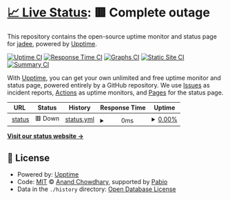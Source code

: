 # [📈 Live Status](https://status.dmpstr.top): <!--live status--> **🟥 Complete outage**

This repository contains the open-source uptime monitor and status page for [jadee](https://status.dmpstr.top), powered by [Upptime](https://github.com/upptime/upptime).

[![Uptime CI](https://github.com/zeroxonef/upptime/workflows/Uptime%20CI/badge.svg)](https://github.com/zeroxonef/upptime/actions?query=workflow%3A%22Uptime+CI%22)
[![Response Time CI](https://github.com/zeroxonef/upptime/workflows/Response%20Time%20CI/badge.svg)](https://github.com/zeroxonef/upptime/actions?query=workflow%3A%22Response+Time+CI%22)
[![Graphs CI](https://github.com/zeroxonef/upptime/workflows/Graphs%20CI/badge.svg)](https://github.com/zeroxonef/upptime/actions?query=workflow%3A%22Graphs+CI%22)
[![Static Site CI](https://github.com/zeroxonef/upptime/workflows/Static%20Site%20CI/badge.svg)](https://github.com/zeroxonef/upptime/actions?query=workflow%3A%22Static+Site+CI%22)
[![Summary CI](https://github.com/zeroxonef/upptime/workflows/Summary%20CI/badge.svg)](https://github.com/zeroxonef/upptime/actions?query=workflow%3A%22Summary+CI%22)

With [Upptime](https://upptime.js.org), you can get your own unlimited and free uptime monitor and status page, powered entirely by a GitHub repository. We use [Issues](https://github.com/zeroxonef/upptime/issues) as incident reports, [Actions](https://github.com/zeroxonef/upptime/actions) as uptime monitors, and [Pages](https://status.dmpstr.top) for the status page.

<!--start: status pages-->
<!-- This summary is generated by Upptime (https://github.com/upptime/upptime) -->
<!-- Do not edit this manually, your changes will be overwritten -->
<!-- prettier-ignore -->
| URL | Status | History | Response Time | Uptime |
| --- | ------ | ------- | ------------- | ------ |
| <img alt="" src="https://icons.duckduckgo.com/ip3/status.dmpstr.top.ico" height="13"> [status](https://status.dmpstr.top) | 🟥 Down | [status.yml](https://github.com/zeroxonef/upptime/commits/HEAD/history/status.yml) | <details><summary><img alt="Response time graph" src="./graphs/status/response-time-week.png" height="20"> 0ms</summary><br><a href="https://status.dmpstr.top/history/status"><img alt="Response time 329" src="https://img.shields.io/endpoint?url=https%3A%2F%2Fraw.githubusercontent.com%2Fzeroxonef%2Fupptime%2FHEAD%2Fapi%2Fstatus%2Fresponse-time.json"></a><br><a href="https://status.dmpstr.top/history/status"><img alt="24-hour response time 0" src="https://img.shields.io/endpoint?url=https%3A%2F%2Fraw.githubusercontent.com%2Fzeroxonef%2Fupptime%2FHEAD%2Fapi%2Fstatus%2Fresponse-time-day.json"></a><br><a href="https://status.dmpstr.top/history/status"><img alt="7-day response time 0" src="https://img.shields.io/endpoint?url=https%3A%2F%2Fraw.githubusercontent.com%2Fzeroxonef%2Fupptime%2FHEAD%2Fapi%2Fstatus%2Fresponse-time-week.json"></a><br><a href="https://status.dmpstr.top/history/status"><img alt="30-day response time 0" src="https://img.shields.io/endpoint?url=https%3A%2F%2Fraw.githubusercontent.com%2Fzeroxonef%2Fupptime%2FHEAD%2Fapi%2Fstatus%2Fresponse-time-month.json"></a><br><a href="https://status.dmpstr.top/history/status"><img alt="1-year response time 353" src="https://img.shields.io/endpoint?url=https%3A%2F%2Fraw.githubusercontent.com%2Fzeroxonef%2Fupptime%2FHEAD%2Fapi%2Fstatus%2Fresponse-time-year.json"></a></details> | <details><summary><a href="https://status.dmpstr.top/history/status">0.00%</a></summary><a href="https://status.dmpstr.top/history/status"><img alt="All-time uptime 19.05%" src="https://img.shields.io/endpoint?url=https%3A%2F%2Fraw.githubusercontent.com%2Fzeroxonef%2Fupptime%2FHEAD%2Fapi%2Fstatus%2Fuptime.json"></a><br><a href="https://status.dmpstr.top/history/status"><img alt="24-hour uptime 0.00%" src="https://img.shields.io/endpoint?url=https%3A%2F%2Fraw.githubusercontent.com%2Fzeroxonef%2Fupptime%2FHEAD%2Fapi%2Fstatus%2Fuptime-day.json"></a><br><a href="https://status.dmpstr.top/history/status"><img alt="7-day uptime 0.00%" src="https://img.shields.io/endpoint?url=https%3A%2F%2Fraw.githubusercontent.com%2Fzeroxonef%2Fupptime%2FHEAD%2Fapi%2Fstatus%2Fuptime-week.json"></a><br><a href="https://status.dmpstr.top/history/status"><img alt="30-day uptime 0.00%" src="https://img.shields.io/endpoint?url=https%3A%2F%2Fraw.githubusercontent.com%2Fzeroxonef%2Fupptime%2FHEAD%2Fapi%2Fstatus%2Fuptime-month.json"></a><br><a href="https://status.dmpstr.top/history/status"><img alt="1-year uptime 10.73%" src="https://img.shields.io/endpoint?url=https%3A%2F%2Fraw.githubusercontent.com%2Fzeroxonef%2Fupptime%2FHEAD%2Fapi%2Fstatus%2Fuptime-year.json"></a></details>

<!--end: status pages-->

[**Visit our status website →**](https://status.dmpstr.top)

## 📄 License

- Powered by: [Upptime](https://github.com/upptime/upptime)
- Code: [MIT](./LICENSE) © [Anand Chowdhary](https://anandchowdhary.com), supported by [Pabio](https://pabio.com)
- Data in the `./history` directory: [Open Database License](https://opendatacommons.org/licenses/odbl/1-0/)
